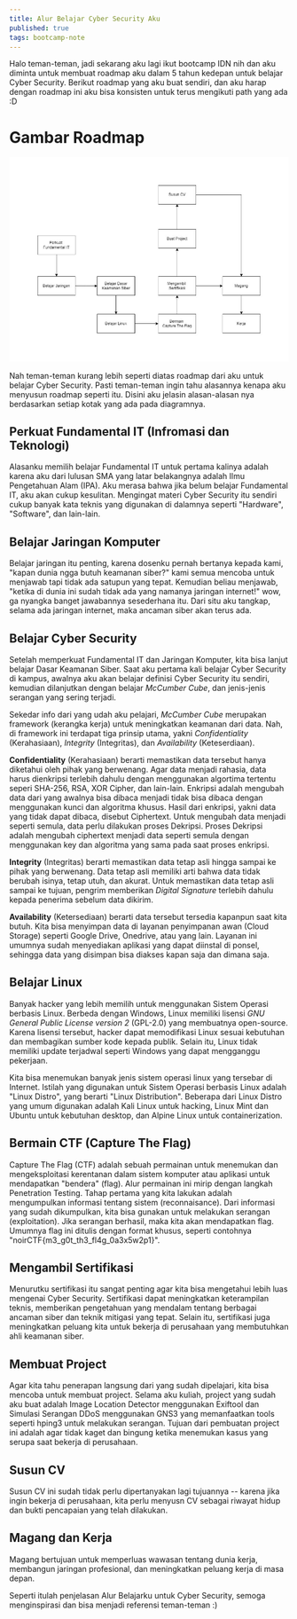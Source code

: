 ```yaml
---
title: Alur Belajar Cyber Security Aku
published: true
tags: bootcamp-note
---
```

Halo teman-teman, jadi sekarang aku lagi ikut bootcamp IDN nih dan aku diminta untuk membuat roadmap aku dalam 5 tahun kedepan untuk belajar Cyber Security. Berikut roadmap yang aku buat sendiri, dan aku harap dengan roadmap ini aku bisa konsisten untuk terus mengikuti path yang ada :D

# Gambar Roadmap
![Roadmap Learning](/assets/images/roadmap-learning.jpg)

Nah teman-teman kurang lebih seperti diatas roadmap dari aku untuk belajar Cyber Security. Pasti teman-teman ingin tahu alasannya kenapa aku menyusun roadmap seperti itu. Disini aku jelasin alasan-alasan nya berdasarkan setiap kotak yang ada pada diagramnya.

## Perkuat Fundamental IT (Infromasi dan Teknologi)
Alasanku memilih belajar Fundamental IT untuk pertama kalinya adalah karena aku dari lulusan SMA yang latar belakangnya adalah Ilmu Pengetahuan Alam (IPA). Aku merasa bahwa jika belum belajar Fundamental IT, aku akan cukup kesulitan. Mengingat materi Cyber Security itu sendiri cukup banyak kata teknis yang digunakan di dalamnya seperti "Hardware", "Software", dan lain-lain. 

## Belajar Jaringan Komputer
Belajar jaringan itu penting, karena dosenku pernah bertanya kepada kami, "kapan dunia ngga butuh keamanan siber?" kami semua mencoba untuk menjawab tapi tidak ada satupun yang tepat. Kemudian beliau menjawab, "ketika di dunia ini sudah tidak ada yang namanya jaringan internet!" wow, ga nyangka banget jawabannya sesederhana itu. Dari situ aku tangkap, selama ada jaringan internet, maka ancaman siber akan terus ada.

## Belajar Cyber Security
Setelah memperkuat Fundamental IT dan Jaringan Komputer, kita bisa lanjut belajar Dasar Keamanan Siber. Saat aku pertama kali belajar Cyber Security di kampus, awalnya aku akan belajar definisi Cyber Security itu sendiri, kemudian dilanjutkan dengan belajar *McCumber Cube*, dan jenis-jenis serangan yang sering terjadi.

Sekedar info dari yang udah aku pelajari, *McCumber Cube* merupakan framework (kerangka kerja) untuk meningkatkan keamanan dari data. Nah, di framework ini terdapat tiga prinsip utama, yakni *Confidentiality* (Kerahasiaan), *Integrity* (Integritas), dan *Availability* (Keteserdiaan).

**Confidentiality** (Kerahasiaan) berarti memastikan data tersebut hanya diketahui oleh pihak yang berwenang. Agar data menjadi rahasia, data harus dienkripsi terlebih dahulu dengan menggunakan algortima tertentu seperi SHA-256, RSA, XOR Cipher, dan lain-lain. Enkripsi adalah mengubah data dari yang awalnya bisa dibaca menjadi tidak bisa dibaca dengan menggunakan kunci dan algoritma khusus. Hasil dari enkripsi, yakni data yang tidak dapat dibaca, disebut Ciphertext. Untuk mengubah data menjadi seperti semula, data perlu dilakukan proses Dekripsi. Proses Dekripsi adalah mengubah ciphertext menjadi data seperti semula dengan menggunakan key dan algoritma yang sama pada saat proses enkripsi.

**Integrity** (Integritas) berarti memastikan data tetap asli hingga sampai ke pihak yang berwenang. Data tetap asli memiliki arti bahwa data tidak berubah isinya, tetap utuh, dan akurat. Untuk memastikan data tetap asli sampai ke tujuan, pengrim memberikan *Digital Signature* terlebih dahulu kepada penerima sebelum data dikirim.

**Availability** (Ketersediaan) berarti data tersebut tersedia kapanpun saat kita butuh. Kita bisa menyimpan data di layanan penyimpanan awan (Cloud Storage) seperti Google Drive, Onedrive, atau yang lain. Layanan ini umumnya sudah menyediakan aplikasi yang dapat diinstal di ponsel, sehingga data yang disimpan bisa diakses kapan saja dan dimana saja. 

## Belajar Linux
Banyak hacker yang lebih memilih untuk menggunakan Sistem Operasi berbasis Linux. Berbeda dengan Windows, Linux memiliki lisensi *GNU General Public License version 2* (GPL-2.0) yang membuatnya open-source. Karena lisensi tersebut, hacker dapat memodifikasi Linux sesuai kebutuhan dan membagikan sumber kode kepada publik. Selain itu, Linux tidak memiliki update terjadwal seperti Windows yang dapat mengganggu pekerjaan.

Kita bisa menemukan banyak jenis sistem operasi linux yang tersebar di Internet. Istilah yang digunakan untuk Sistem Operasi berbasis Linux adalah "Linux Distro", yang berarti "Linux Distribution". Beberapa dari Linux Distro yang umum digunakan adalah Kali Linux untuk hacking, Linux Mint dan Ubuntu untuk kebutuhan desktop, dan Alpine Linux untuk containerization.

## Bermain CTF (Capture The Flag)
Capture The Flag (CTF) adalah sebuah permainan untuk menemukan dan mengeksploitasi kerentanan dalam sistem komputer atau aplikasi untuk mendapatkan "bendera" (flag). Alur permainan ini mirip dengan langkah Penetration Testing. Tahap pertama yang kita lakukan adalah mengumpulkan informasi tentang sistem (reconnaisance). Dari informasi yang sudah dikumpulkan, kita bisa gunakan untuk melakukan serangan (exploitation). Jika serangan berhasil, maka kita akan mendapatkan flag. Umumnya flag ini ditulis dengan format khusus, seperti contohnya "noirCTF{m3_g0t_th3_fl4g_0a3x5w2p1}".

## Mengambil Sertifikasi
Menurutku sertifikasi itu sangat penting agar kita bisa mengetahui lebih luas mengenai Cyber Security. Sertifikasi dapat meningkatkan keterampilan teknis, memberikan pengetahuan yang mendalam tentang berbagai ancaman siber dan teknik mitigasi yang tepat. Selain itu, sertifikasi juga meningkatkan peluang kita untuk bekerja di perusahaan yang membutuhkan ahli keamanan siber.

## Membuat Project
Agar kita tahu penerapan langsung dari yang sudah dipelajari, kita bisa mencoba untuk membuat project. Selama aku kuliah, project yang sudah aku buat adalah Image Location Detector menggunakan Exiftool dan Simulasi Serangan DDoS menggunakan GNS3 yang memanfaatkan tools seperti hping3 untuk melakukan serangan. Tujuan dari pembuatan project ini adalah agar tidak kaget dan bingung ketika menemukan kasus yang serupa saat bekerja di perusahaan.

## Susun CV
Susun CV ini sudah tidak perlu dipertanyakan lagi tujuannya -- karena jika ingin bekerja di perusahaan, kita perlu menyusn CV sebagai riwayat hidup dan bukti pencapaian yang telah dilakukan.

## Magang dan Kerja
Magang bertujuan untuk memperluas wawasan tentang dunia kerja, membangun jaringan profesional, dan meningkatkan peluang kerja di masa depan.

Seperti itulah penjelasan Alur Belajarku untuk Cyber Security, semoga menginspirasi dan bisa menjadi referensi teman-teman  :)

